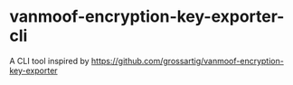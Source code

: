 # vanmoof-encryption-key-exporter-cli
A CLI tool inspired by https://github.com/grossartig/vanmoof-encryption-key-exporter
